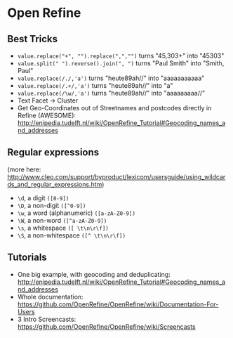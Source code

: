# Open Refine


## Best Tricks

- ```value.replace("+", "").replace(",","")``` turns "45,303+" into "45303"
- ```value.split(" ").reverse().join(", ")``` turns "Paul Smith" into "Smith, Paul"
- ```value.replace(/./,'a')``` turns "heute89ah//" into "aaaaaaaaaaa"
- ```value.replace(/.+/,'a')``` turns "heute89ah//" into "a"
- ```value.replace(/\w/,'a')``` turns "heute89ah//" into "aaaaaaaaa//"
- Text Facet -> Cluster
- Get Geo-Coordinates out of Streetnames and postcodes directly in Refine (AWESOME): http://enipedia.tudelft.nl/wiki/OpenRefine_Tutorial#Geocoding_names_and_addresses


## Regular expressions
(more here: http://www.cleo.com/support/byproduct/lexicom/usersguide/using_wildcards_and_regular_expressions.htm)

- ```\d```, a digit `([0-9])`
- ```\D```, a non-digit `([^0-9])`
- ```\w```, a word (alphanumeric) `([a-zA-Z0-9])`
- ```\W```, a non-word `([^a-zA-Z0-9])`
- ```\s```, a whitespace `([ \t\n\r\f])`
- ```\S```, a non-whitespace `([^ \t\n\r\f])`


## Tutorials

- One big example, with geocoding and deduplicating: http://enipedia.tudelft.nl/wiki/OpenRefine_Tutorial#Geocoding_names_and_addresses
- Whole documentation: https://github.com/OpenRefine/OpenRefine/wiki/Documentation-For-Users
- 3 Intro Screencasts: https://github.com/OpenRefine/OpenRefine/wiki/Screencasts
